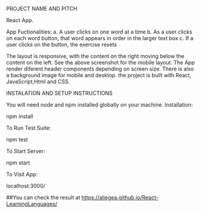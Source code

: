 PROJECT NAME AND PITCH

React App.

App Fuctionalities:
a. A user clicks on one word at a time
b. As a user clicks on each word button, that word appears in order in the larger text
box
c. If a user clicks on the button, the exercise resets

The layout is responsive, with the content on the right moving below the content
on the left. See the above screenshot for the mobile layout.
The App render diferent header components depending on screen size.
There is also a background image for mobile and desktop.
the project is built with React, JavaScript,Html and CSS.

INSTALATION AND SETUP INSTRUCTIONS

You will need node and npm installed globally on your machine.
Installation:

npm install

To Run Test Suite:

npm test

To Start Server:

npm start

To Visit App:

localhost:3000/

##You can check the result at
https://aliegea.github.io/React-LearningLanguages/
